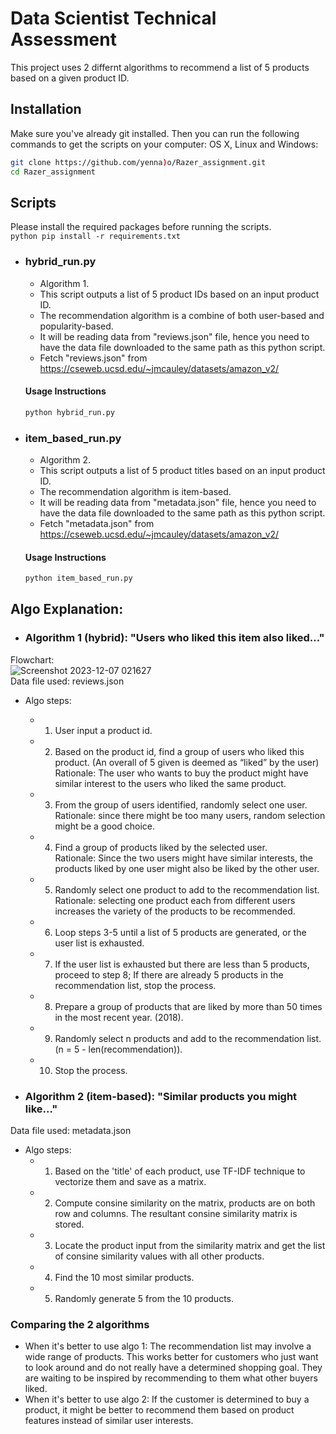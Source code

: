 # Data Scientist Technical Assessment<br>
This project uses 2 differnt algorithms to recommend a list of 5 products based on a given product ID.<br>
## Installation
Make sure you've already git installed. Then you can run the following commands to get the scripts on your computer:
OS X, Linux and Windows:
```bash
git clone https://github.com/yenna)o/Razer_assignment.git
cd Razer_assignment
```
## Scripts
Please install the required packages before running the scripts.<br>
    ```python
    pip install -r requirements.txt
    ```

* ### hybrid_run.py
    - Algorithm 1.
    - This script outputs a list of 5 product IDs based on an input product ID.
    - The recommendation algorithm is a combine of both user-based and popularity-based.
    - It will be reading data from "reviews.json" file, hence you need to have the data file downloaded to the same path as this python script.
    - Fetch "reviews.json" from https://cseweb.ucsd.edu/~jmcauley/datasets/amazon_v2/
    #### Usage Instructions
    ```python
    python hybrid_run.py
    ```
* ### item_based_run.py
    - Algorithm 2.
    - This script outputs a list of 5 product titles based on an input product ID.
    - The recommendation algorithm is item-based.
    - It will be reading data from "metadata.json" file, hence you need to have the data file downloaded to the same path as this python script.
    - Fetch "metadata.json" from https://cseweb.ucsd.edu/~jmcauley/datasets/amazon_v2/
    #### Usage Instructions
    ```python
    python item_based_run.py
    ```
## Algo Explanation:
* ### Algorithm 1 (hybrid): "Users who liked this item also liked…"<br>
Flowchart:<br>
![Screenshot 2023-12-07 021627](https://github.com/yenna0o/Images-in-readme/assets/98952623/9052fc00-6474-4bc1-a420-1a71cf86bc57)<br>
Data file used: reviews.json<br>
* Algo steps:
    - 1. User input a product id.<br>
    - 2. Based on the product id, find a group of users who liked this product. (An overall of 5 given is deemed as “liked” by the user)<br>
Rationale: The user who wants to buy the product might have similar interest to the users who liked the same product.<br>
    - 3. From the group of users identified, randomly select one user.<br>
Rationale: since there might be too many users, random selection might be a good choice.<br>
    - 4. Find a group of products liked by the selected user.<br>
Rationale: Since the two users might have similar interests, the products liked by one user might also be liked by the other user.<br>
    - 5. Randomly select one product to add to the recommendation list.<br>
Rationale: selecting one product each from different users increases the variety of the products to be recommended.<br>
    - 6. Loop steps 3-5 until a list of 5 products are generated, or the user list is exhausted.<br>
    - 7. If the user list is exhausted but there are less than 5 products, proceed to step 8; If there are already 5 products in the recommendation list, stop the process.<br>
    - 8. Prepare a group of products that are liked by more than 50 times in the most recent year. (2018).<br>
    - 9. Randomly select n products and add to the recommendation list. (n = 5 - len(recommendation)).<br>
    - 10. Stop the process.<br>

* ### Algorithm 2 (item-based): "Similar products you might like..."<br>
Data file used: metadata.json<br>
* Algo steps:<br>
    - 1. Based on the 'title' of each product, use TF-IDF technique to vectorize them and save as a matrix.<br>
    - 2. Compute consine similarity on the matrix, products are on both row and columns. The resultant consine similarity matrix is stored.<br>
    - 3. Locate the product input from the similarity matrix and get the list of consine similarity values with all other products.<br>
    - 4. Find the 10 most similar products.<br>
    - 5. Randomly generate 5 from the 10 products.<br>
    
### Comparing the 2 algorithms
* When it's better to use algo 1:
The recommendation list may involve a wide range of products. This works better for customers who just want to look around and do not really have a determined shopping goal. They are waiting to be inspired by recommending to them what other buyers liked.
* When it's better to use algo 2:
If the customer is determined to buy a product, it might be better to recommend them based on product features instead of similar user interests.
